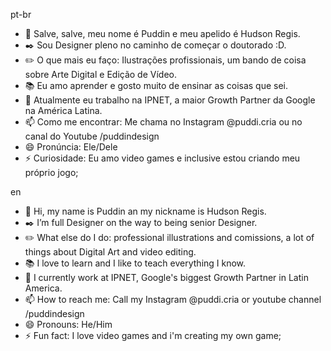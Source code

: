  pt-br

- 👋 Salve, salve, meu nome é Puddin e meu apelido é Hudson Regis.
- ✒️ Sou Designer pleno no caminho de começar o doutorado :D.
- ✏️ O que mais eu faço: Ilustrações profissionais, um bando de coisa sobre Arte Digital e Edição de Vídeo.
- 📚 Eu amo aprender e gosto muito de ensinar as coisas que sei.
- 🧷 Atualmente eu trabalho na IPNET, a maior Growth Partner da Google na América Latina.
- 📫 Como me encontrar: Me chama no Instagram @puddi.cria ou no canal do Youtube /puddindesign
- 😄 Pronúncia: Ele/Dele
- ⚡ Curiosidade: Eu amo video games e inclusive estou criando meu próprio jogo;


en

- 👋 Hi, my name is Puddin an my nickname is Hudson Regis.
- ✒️ I’m full Designer on the way to being senior Designer.
- ✏️ What else do I do: professional illustrations and comissions, a lot of things about Digital Art and video editing.
- 📚 I love to learn and I like to teach everything I know.
- 🧷 I currently work at IPNET, Google's biggest Growth Partner in Latin America.
- 📫 How to reach me: Call my Instagram @puddi.cria or youtube channel /puddindesign
- 😄 Pronouns: He/Him
- ⚡ Fun fact: I love video games and i'm creating my own game;

<!---
puddiCria/puddiCria is a ✨ special ✨ repository because its `README.md` (this file) appears on your GitHub profile.
You can click the Preview link to take a look at your changes.
--->
